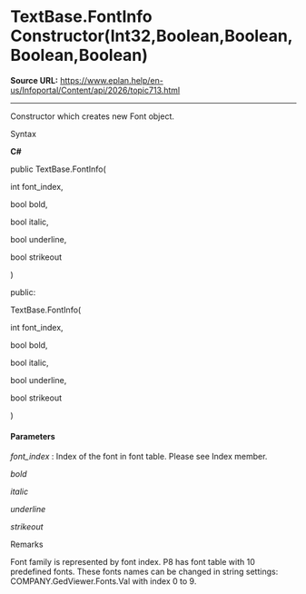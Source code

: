 # TextBase.FontInfo Constructor(Int32,Boolean,Boolean,Boolean,Boolean)

**Source URL:** https://www.eplan.help/en-us/Infoportal/Content/api/2026/topic713.html

---

Constructor which creates new Font object.

Syntax

**C#**



public TextBase.FontInfo( 

   int font_index,

   bool bold,

   bool italic,

   bool underline,

   bool strikeout

)

public:

TextBase.FontInfo( 

   int font_index,

   bool bold,

   bool italic,

   bool underline,

   bool strikeout

)


#### Parameters

*font\_index*
:   Index of the font in font table. Please see Index member.

*bold*


*italic*


*underline*


*strikeout*

Remarks

Font family is represented by font index. P8 has font table with 10 predefined fonts. These fonts names can be changed in string settings: COMPANY.GedViewer.Fonts.Val with index 0 to 9.
